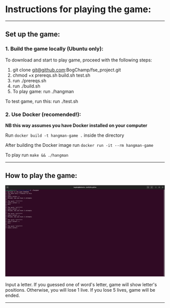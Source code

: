 # Instructions for playing the game:

----
## Set up the game: 

### 1. Build the game locally (Ubuntu only): 
To download and start to play game, proceed with the following steps:
1) git clone git@github.com:BogChamp/fse_project.git
2) chmod +x prereqs.sh build.sh test.sh
3) run ./prereqs.sh
4) run ./build.sh
5) To play game: run ./hangman

To test game, run this:
run ./test.sh

### 2. Use Docker (recomended!):

**NB this way assumes you have Docker installed on your computer**

Run `docker build -t hangman-game .` inside the directory

After building the Docker image run `docker run -it --rm hangman-game`

To play run `make && ./hangman`

---
## How to play the game:
![Example of the play](https://github.com/BogChamp/fse_project/blob/game/example.png?raw=true)

Input a letter. If you guessed one of word's letter, game will show letter's positions. 
Otherwise, you will lose 1 live. If you lose 5 lives, game will be ended.

----
